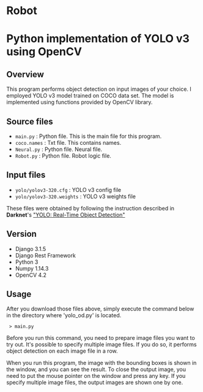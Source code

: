 # Robot
# Python implementation of YOLO v3 using OpenCV

## Overview

This program performs object detection on input images of your choice. I employed YOLO v3 model trained on COCO data set. The model is implemented using functions provided by OpenCV library.

## Source files

 - `main.py` : Python file. This is the main file for this program.
 - `coco.names` : Txt file. This contains names.
 - `Neural.py` : Python file. Neural file.
 - `Robot.py` : Python file. Robot logic file.
## Input files

 - `yolo/yolov3-320.cfg` : YOLO v3 config file
 - `yolo/yolov3-320.weights` : YOLO v3 weights file

These files were obtained by following the instruction described in **Darknet**'s ["YOLO: Real-Time Object Detection"](https://pjreddie.com/darknet/yolo/)

## Version
  - Django 3.1.5
  - Django Rest Framework
  - Python 3
  - Numpy 1.14.3
  - OpenCV 4.2

## Usage

After you download those files above, simply execute the command below in the directory where 'yolo_od.py' is located.
```
 > main.py
```

Before you run this command, you need to prepare image files you want to try out. It's possible to specify multiple image files. If you do so, it performs object detection on each image file in a row.

When you run this program, the image with the bounding boxes is shown in the window, and you can see the result. To close the output image, you need to put the mouse pointer on the window and press any key. If you specify multiple image files, the output images are shown one by one.
